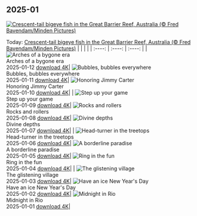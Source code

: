 ## 2025-01
[![Crescent-tail bigeye fish in the Great Barrier Reef, Australia (© Fred Bavendam/Minden Pictures)](https://cn.bing.com/th?id=OHR.CrescentTail_EN-US7217745417_UHD.jpg&w=1000)](https://cn.bing.com/th?id=OHR.CrescentTail_EN-US7217745417_UHD.jpg&pid=hp&w=3840&h=2160&rs=1&c=4)

Today: [Crescent-tail bigeye fish in the Great Barrier Reef, Australia (© Fred Bavendam/Minden Pictures)](https://cn.bing.com/th?id=OHR.CrescentTail_EN-US7217745417_UHD.jpg&pid=hp&w=3840&h=2160&rs=1&c=4)
  |      |      |      |
| :----: | :----: | :----: |
| ![Arches of a bygone era](https://cn.bing.com/th?id=OHR.MeknesMorocco_EN-US6991915839_UHD.jpg&pid=hp&w=384&h=216&rs=1&c=4) <br/> Arches of a bygone era <br/> 2025-01-12  [download 4K](https://cn.bing.com/th?id=OHR.MeknesMorocco_EN-US6991915839_UHD.jpg&pid=hp&w=3840&h=2160&rs=1&c=4)| ![Bubbles, bubbles everywhere](https://cn.bing.com/th?id=OHR.BubbleLake_EN-US6558545411_UHD.jpg&pid=hp&w=384&h=216&rs=1&c=4) <br/> Bubbles, bubbles everywhere <br/> 2025-01-11  [download 4K](https://cn.bing.com/th?id=OHR.BubbleLake_EN-US6558545411_UHD.jpg&pid=hp&w=3840&h=2160&rs=1&c=4)| ![Honoring Jimmy Carter](https://cn.bing.com/th?id=OHR.CarterMemorial_EN-US9400973867_UHD.jpg&pid=hp&w=384&h=216&rs=1&c=4) <br/> Honoring Jimmy Carter <br/> 2025-01-10  [download 4K](https://cn.bing.com/th?id=OHR.CarterMemorial_EN-US9400973867_UHD.jpg&pid=hp&w=3840&h=2160&rs=1&c=4)|
| ![Step up your game](https://cn.bing.com/th?id=OHR.GreatWallStairs_EN-US0360405933_UHD.jpg&pid=hp&w=384&h=216&rs=1&c=4) <br/> Step up your game <br/> 2025-01-09  [download 4K](https://cn.bing.com/th?id=OHR.GreatWallStairs_EN-US0360405933_UHD.jpg&pid=hp&w=3840&h=2160&rs=1&c=4)| ![Rocks and rollers](https://cn.bing.com/th?id=OHR.BouldersNZ_EN-US0112829210_UHD.jpg&pid=hp&w=384&h=216&rs=1&c=4) <br/> Rocks and rollers <br/> 2025-01-08  [download 4K](https://cn.bing.com/th?id=OHR.BouldersNZ_EN-US0112829210_UHD.jpg&pid=hp&w=3840&h=2160&rs=1&c=4)| ![Divine depths](https://cn.bing.com/th?id=OHR.RavennaBasilica_EN-US9585765715_UHD.jpg&pid=hp&w=384&h=216&rs=1&c=4) <br/> Divine depths <br/> 2025-01-07  [download 4K](https://cn.bing.com/th?id=OHR.RavennaBasilica_EN-US9585765715_UHD.jpg&pid=hp&w=3840&h=2160&rs=1&c=4)|
| ![Head-turner in the treetops](https://cn.bing.com/th?id=OHR.PlumParakeet_EN-US9359235355_UHD.jpg&pid=hp&w=384&h=216&rs=1&c=4) <br/> Head-turner in the treetops <br/> 2025-01-06  [download 4K](https://cn.bing.com/th?id=OHR.PlumParakeet_EN-US9359235355_UHD.jpg&pid=hp&w=3840&h=2160&rs=1&c=4)| ![A borderline paradise](https://cn.bing.com/th?id=OHR.VietnamFalls_EN-US9133406245_UHD.jpg&pid=hp&w=384&h=216&rs=1&c=4) <br/> A borderline paradise <br/> 2025-01-05  [download 4K](https://cn.bing.com/th?id=OHR.VietnamFalls_EN-US9133406245_UHD.jpg&pid=hp&w=3840&h=2160&rs=1&c=4)| ![Ring in the fun](https://cn.bing.com/th?id=OHR.TolkienOxford_EN-US6755564963_UHD.jpg&pid=hp&w=384&h=216&rs=1&c=4) <br/> Ring in the fun <br/> 2025-01-04  [download 4K](https://cn.bing.com/th?id=OHR.TolkienOxford_EN-US6755564963_UHD.jpg&pid=hp&w=3840&h=2160&rs=1&c=4)|
| ![The glistening village](https://cn.bing.com/th?id=OHR.ArdezSwitzerland_EN-US8405268165_UHD.jpg&pid=hp&w=384&h=216&rs=1&c=4) <br/> The glistening village <br/> 2025-01-03  [download 4K](https://cn.bing.com/th?id=OHR.ArdezSwitzerland_EN-US8405268165_UHD.jpg&pid=hp&w=3840&h=2160&rs=1&c=4)| ![Have an ice New Year's Day](https://cn.bing.com/th?id=OHR.PolarBearSwim_EN-US7610036047_UHD.jpg&pid=hp&w=384&h=216&rs=1&c=4) <br/> Have an ice New Year's Day <br/> 2025-01-02  [download 4K](https://cn.bing.com/th?id=OHR.PolarBearSwim_EN-US7610036047_UHD.jpg&pid=hp&w=3840&h=2160&rs=1&c=4)| ![Midnight in Rio](https://cn.bing.com/th?id=OHR.RioNewYear_EN-US7216341802_UHD.jpg&pid=hp&w=384&h=216&rs=1&c=4) <br/> Midnight in Rio <br/> 2025-01-01  [download 4K](https://cn.bing.com/th?id=OHR.RioNewYear_EN-US7216341802_UHD.jpg&pid=hp&w=3840&h=2160&rs=1&c=4)|
